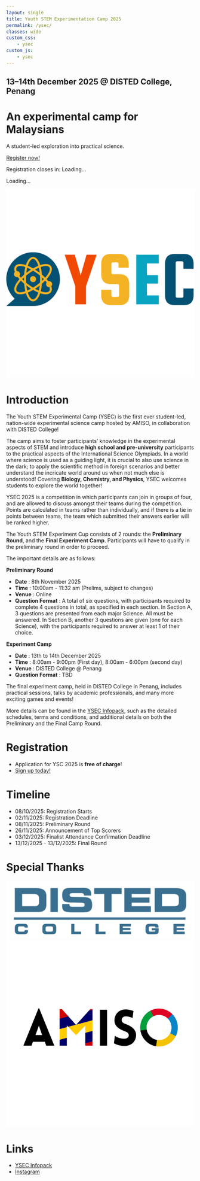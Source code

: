 ```yaml
---
layout: single
title: Youth STEM Experimentation Camp 2025
permalink: /ysec/
classes: wide
custom_css:
    - ysec
custom_js:
    - ysec
---
```


<div id="hero">
  <div id="countdown">
    <h2>13–14th December 2025 @ DISTED College, Penang</h2>
    <h1>An experimental camp for Malaysians</h1>
    <p>A student-led exploration into practical science.</p>
    <a href="https://forms.cloud.microsoft/r/Crfjj8ydZf" target="_blank">Register now!</a>
    <p id="register-timer">Registration closes in: Loading...</p>
    <p id="timer">Loading...</p>
  </div>
  <div id="logo"><img src="/assets/images/ysec/ysec-logo.png" alt="YSC Logo" /></div>
</div>

<script>
  // === CONFIG ===
  const registrationEnd = new Date("2025-12-01T23:59:59+08:00"); // registration closes
  const preliminaryStart = new Date("2025-12-13T00:00:00+08:00"); // prelim start
  const preliminaryEnd = new Date("2025-12-14T23:59:59+08:00");   // prelim end
  const resultsAnnounce = new Date("2026-01-01T12:00:00+08:00");  // results day
  const finalStart = new Date("2026-02-15T00:00:00+08:00");       // final start
  const finalEnd = new Date("2026-02-16T23:59:59+08:00");         // final end

  const registerTimer = document.getElementById("register-timer");
  const eventTimer = document.getElementById("timer");

  function formatTime(diff) {
    const days = Math.floor(diff / (1000 * 60 * 60 * 24));
    const hours = Math.floor((diff / (1000 * 60 * 60)) % 24);
    const mins = Math.floor((diff / (1000 * 60)) % 60);
    const secs = Math.floor((diff / 1000) % 60);
    return `${days}d ${hours}h ${mins}m ${secs}s`;
  }

  function updateTimers() {
    const now = new Date();

    // === REGISTRATION TIMER ===
    if (now < registrationEnd) {
      const diff = registrationEnd - now;
      registerTimer.innerHTML = `Registration closes in: <b>${formatTime(diff)}</b>`;
    } else {
      registerTimer.innerHTML = "📝 Registration closed!";
    }

    // === EVENT TIMER ===
    if (now < preliminaryStart) {
      const diff = preliminaryStart - now;
      eventTimer.innerHTML = `Countdown to Preliminary Round:<br><b>${formatTime(diff)}</b>`;
    } else if (now < preliminaryEnd) {
      eventTimer.innerHTML = "🏁 Preliminary Round in progress!";
    } else if (now < resultsAnnounce) {
      eventTimer.innerHTML = "📄 Preliminary Round ended! Results will be announced on <b>1 January 2026</b>.";
    } else if (now < finalStart) {
      const diff = finalStart - now;
      eventTimer.innerHTML = `Countdown to Final Round:<br><b>${formatTime(diff)}</b>`;
    } else if (now < finalEnd) {
      eventTimer.innerHTML = "⚗️ Final Round in progress!";
    } else {
      eventTimer.innerHTML = "🎉 Thanks for joining YSEC 2025! See you next year!";
    }
  }

  setInterval(updateTimers, 1000);
  updateTimers();
</script>




# Introduction
The Youth STEM Experimental Camp (YSEC) is the first ever student-led, nation-wide experimental science camp hosted by AMISO, in collaboration with DISTED College!

The camp aims to foster participants’ knowledge in the experimental aspects of STEM and introduce **high school and pre-university** participants to the practical aspects of the International Science Olympiads. In a world where science is used as a guiding light, it is crucial to also use science in the dark; to apply the scientific method in foreign scenarios and better understand the incricate world around us when not much else is understood! Covering **Biology, Chemistry, and Physics**, YSEC welcomes students to explore the world together!

YSEC 2025 is a competition in which participants can join in groups of four, and are allowed to discuss amongst their teams during the competition. Points are calculated in teams rather than individually, and if there is a tie in points between teams, the team which submitted their answers earlier will be ranked higher.

The Youth STEM Experiment Cup consists of 2 rounds: the **Preliminary Round**, and the **Final Experiment Camp**. Participants will have to qualify in the preliminary round in order to proceed.

The important details are as follows:

**Preliminary Round**
- **Date**			: 8th November 2025
- **Time**			: 10:00am - 11:32 am (Prelims, subject to changes)
- **Venue**			: Online
- **Question Format**			: A total of six questions, with participants required to complete 4 questions in total, as specified in each section. In Section A, 3 questions are presented from each major Science. All must be answered. In Section B, another 3 questions are given (one for each Science), with the participants required to answer at least 1 of their choice.


**Experiment Camp**
- **Date**			: 13th to 14th December 2025
- **Time**			: 8:00am - 9:00pm (First day), 8:00am - 6:00pm (second day)
- **Venue**			: DISTED College @ Penang
- **Question Format**			: TBD

The final experiment camp, held in DISTED College in Penang, includes practical sessions, talks by academic professionals, and many more exciting games and events!

More details can be found in the [YSEC Infopack](https://docs.google.com/document/d/1rCYlhHTnN9SkOXW6YTTUiNv6Obcr9_QMTqjRvvX1gdA/edit?pli=1&tab=t.0), such as the detailed schedules, terms and conditions, and additional details on both the Preliminary and the Final Camp Round.


# Registration
- Application for YSC 2025 is **free of charge**!
- [Sign up today!](https://forms.cloud.microsoft/r/Crfjj8ydZf)


# Timeline
- 08/10/2025: Registration Starts
- 02/11/2025: Registration Deadline
- 08/11/2025: Preliminary Round
- 26/11/2025: Announcement of Top Scorers
- 03/12/2025: Finalist Attendance Confirmation Deadline
- 13/12/2025 - 13/12/2025: Final Round


# Special Thanks
<div id="logos">
    <img src="/assets/images/ysec/disted.png" alt="Disted Logo"/>
    <img src="/assets/images/amiso-logo.png" alt="AMISO Logo"/>
</div>


# Links
- [YSEC Infopack](https://docs.google.com/document/d/1z4oLtsypTcpf7X5R42FE8y_79gJ14lWaZdiih1w6Aak/edit?usp=sharing)
- [Instagram](https://instagram.com/youthstemexperimentcamp)
